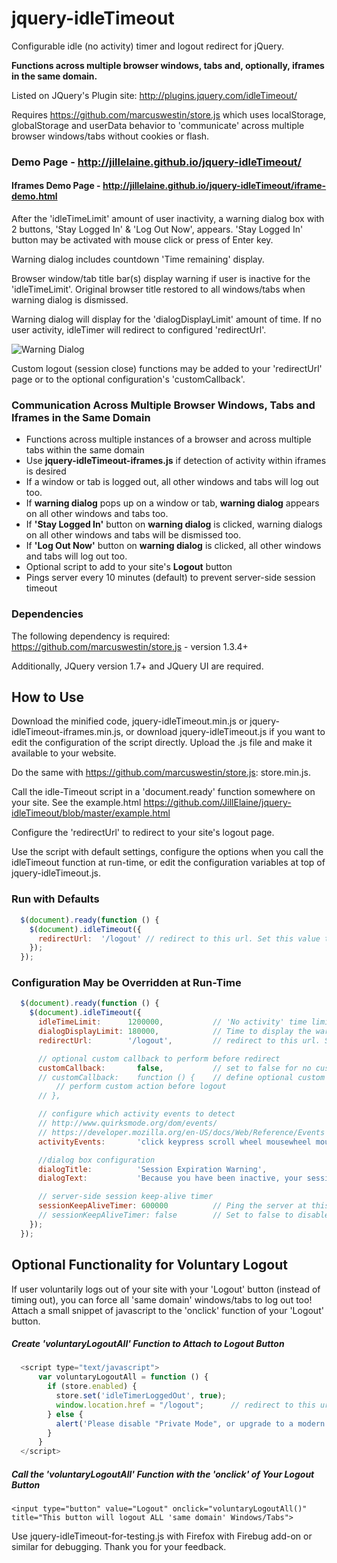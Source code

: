 # jquery-idleTimeout

Configurable idle (no activity) timer and logout redirect for jQuery.

**Functions across multiple browser windows, tabs and, optionally, iframes in the same domain.**

Listed on JQuery's Plugin site: http://plugins.jquery.com/idleTimeout/

Requires https://github.com/marcuswestin/store.js which uses localStorage, globalStorage and userData behavior to 'communicate' across multiple browser windows/tabs without cookies or flash.

### Demo Page - http://jillelaine.github.io/jquery-idleTimeout/

#### Iframes Demo Page - http://jillelaine.github.io/jquery-idleTimeout/iframe-demo.html

After the 'idleTimeLimit' amount of user inactivity, a warning dialog box with 2 buttons, 'Stay Logged In' & 'Log Out Now', appears. 'Stay Logged In' button may be activated with mouse click or press of Enter key.

Warning dialog includes countdown 'Time remaining' display.

Browser window/tab title bar(s) display warning if user is inactive for the 'idleTimeLimit'. Original browser title restored to all windows/tabs when warning dialog is dismissed.

Warning dialog will display for the 'dialogDisplayLimit' amount of time. If no user activity, idleTimer will redirect to configured 'redirectUrl'.

![Warning Dialog](https://raw.github.com/JillElaine/jquery-idleTimeout/master/warning_dialog.png)

Custom logout (session close) functions may be added to your 'redirectUrl' page or to the optional configuration's 'customCallback'.

### Communication Across Multiple Browser Windows, Tabs and Iframes in the Same Domain

* Functions across multiple instances of a browser and across multiple tabs within the same domain
* Use **jquery-idleTimeout-iframes.js** if detection of activity within iframes is desired
* If a window or tab is logged out, all other windows and tabs will log out too.
* If **warning dialog** pops up on a window or tab, **warning dialog** appears on all other windows and tabs too.
* If **'Stay Logged In'** button on **warning dialog** is clicked, warning dialogs on all other windows and tabs will be dismissed too.
* If **'Log Out Now'** button on **warning dialog** is clicked, all other windows and tabs will log out too.
* Optional script to add to your site's **Logout** button
* Pings server every 10 minutes (default) to prevent server-side session timeout

### Dependencies

The following dependency is required: https://github.com/marcuswestin/store.js - version 1.3.4+

Additionally, JQuery version 1.7+ and JQuery UI are required.

## How to Use

Download the minified code, jquery-idleTimeout.min.js or jquery-idleTimeout-iframes.min.js, or download jquery-idleTimeout.js if you want to edit the configuration of the script directly. Upload the .js file and make it available to your website.

Do the same with https://github.com/marcuswestin/store.js: store.min.js.

Call the idle-Timeout script in a 'document.ready' function somewhere on your site. See the example.html https://github.com/JillElaine/jquery-idleTimeout/blob/master/example.html

Configure the 'redirectUrl' to redirect to your site's logout page.

Use the script with default settings, configure the options when you call the idleTimeout function at run-time, or edit the configuration variables at top of jquery-idleTimeout.js.

### Run with Defaults

```Javascript
  $(document).ready(function () {
    $(document).idleTimeout({
      redirectUrl:  '/logout' // redirect to this url. Set this value to YOUR site's logout page.
    });
  });
```

### Configuration May be Overridden at Run-Time

```Javascript
  $(document).ready(function () {
    $(document).idleTimeout({
      idleTimeLimit:      1200000,           // 'No activity' time limit in milliseconds. 1200000 = 20 Minutes
      dialogDisplayLimit: 180000,            // Time to display the warning dialog before redirect (and optional callback) in milliseconds. 180000 = 3 Minutes
      redirectUrl:        '/logout',         // redirect to this url. Set this value to YOUR site's logout page.

      // optional custom callback to perform before redirect
      customCallback:       false,           // set to false for no customCallback
      // customCallback:    function () {    // define optional custom js function
          // perform custom action before logout
      // },

      // configure which activity events to detect
      // http://www.quirksmode.org/dom/events/
      // https://developer.mozilla.org/en-US/docs/Web/Reference/Events
      activityEvents:       'click keypress scroll wheel mousewheel mousemove',   // separate each event with a space

      //dialog box configuration
      dialogTitle:          'Session Expiration Warning',
      dialogText:           'Because you have been inactive, your session is about to expire.',

      // server-side session keep-alive timer
      sessionKeepAliveTimer: 600000          // Ping the server at this interval in milliseconds. 600000 = 10 Minutes
      // sessionKeepAliveTimer: false        // Set to false to disable pings.
    });
  });
```

## Optional Functionality for Voluntary Logout
If user voluntarily logs out of your site with your 'Logout' button (instead of timing out), you can force all 'same domain' windows/tabs to log out too! Attach a small snippet of javascript to the 'onclick' function of your 'Logout' button.

##### Create 'voluntaryLogoutAll' Function to Attach to Logout Button

```Javascript
  <script type="text/javascript">
      var voluntaryLogoutAll = function () {
        if (store.enabled) {
          store.set('idleTimerLoggedOut', true);
          window.location.href = "/logout";      // redirect to this url. Set this value to YOUR site's logout page.
        } else {
          alert('Please disable "Private Mode", or upgrade to a modern browser. Or perhaps a dependent file missing. Please see: https://github.com/marcuswestin/store.js')
        }
      }
  </script>
```

##### Call the 'voluntaryLogoutAll' Function with the 'onclick' of Your Logout Button

```
<input type="button" value="Logout" onclick="voluntaryLogoutAll()" title="This button will logout ALL 'same domain' Windows/Tabs">
```

Use jquery-idleTimeout-for-testing.js with Firefox with Firebug add-on or similar for debugging. Thank you for your feedback.
